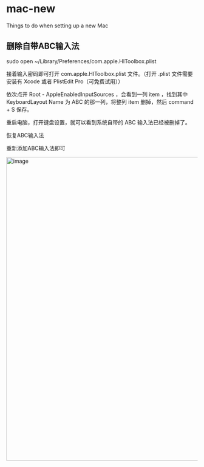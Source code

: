 # mac-new
Things to do when setting up a new Mac

## 删除自带ABC输入法
sudo open ~/Library/Preferences/com.apple.HIToolbox.plist

接着输入密码即可打开 com.apple.HIToolbox.plist 文件。（打开 .plist 文件需要安装有 Xcode 或者 PlistEdit Pro（可免费试用））

依次点开 Root - AppleEnabledInputSources ，会看到一列 item ，找到其中 KeyboardLayout Name 为 ABC 的那一列，将整列 item 删掉，然后 command + S 保存。

重启电脑，打开键盘设置，就可以看到系统自带的 ABC 输入法已经被删掉了。

恢复ABC输入法

重新添加ABC输入法即可

<img width="800" alt="image" src="https://github.com/ningxiaowa/mac-new/assets/13115229/57daf00f-a4ef-456f-849d-578a673c70d5">
